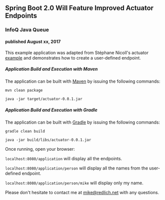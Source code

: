 
## Spring Boot 2.0 Will Feature Improved Actuator Endpoints 

### InfoQ Java Queue

#### published August xx, 2017

This example application was adapted from Stéphane Nicoll's actuator [example](https://github.com/snicoll-scratches/webmvc-actuator) and demonstrates how to create a user-defined endpoint. 

##### Application Build and Execution with Maven

The application can be built with [Maven](http://maven.apache.org/) by issuing the following commands:

`mvn clean package`

`java -jar target/actuator-0.0.1.jar`

##### Application Build and Execution with Gradle

The application can be built with [Gradle](https://gradle.org/) by issuing the following commands:

`gradle clean build`

`java -jar build/libs/actuator-0.0.1.jar`

Once running, open your browser:

`localhost:8080/application` will display all the endpoints.

`localhost:8080/application/person` will display all the names from the user-defined endpoint.

`localhost:8080/application/person/mike` will display only my name.

Please don't hesitate to contact me at [mike@redlich.net](mailto:mike@redlich.net) with any questions.
